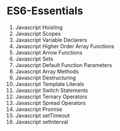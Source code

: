 # ES6-Essentials

1. Javascript Hoisting
2. Javascript Scopes
3. Javascript Variable Declarers
4. Javascript Higher Order Array Functions
5. Javascript Arrow Functions
6. Javascript Sets
7. Javascript Default Function Parameters
8. Javascript Array Methods
9. Javascript Destructuring
10. Javascript Template Literals
11. Javascript Switch Statements
12. Javascript Ternary Operators
13. Javascript Spread Operators
14. Javascript Promise
15. Javascript setTimeout
16. Javascript setInterval
